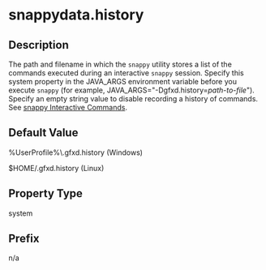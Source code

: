 # snappydata.history


## Description

The path and filename in which the `snappy` utility stores a list of the commands executed during an interactive `snappy` session. Specify this system property in the JAVA_ARGS environment variable before you execute `snappy` (for example, JAVA_ARGS="-Dgfxd.history=*path-to-file*"). Specify an empty string value to disable recording a history of commands. See [snappy Interactive Commands](../interactive_commands/store_command_reference.md).

## Default Value

<span class="ph filepath">%UserProfile%\\.gfxd.history</span> (Windows)

<span class="ph filepath">$HOME/.gfxd.history</span> (Linux)

## Property Type

system

## Prefix

n/a
